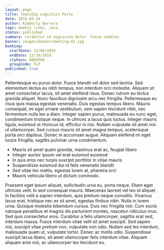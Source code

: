 ```yaml
---
layout: page
title: Township Logistics Party
date: 2016-05-24
author: Kimberly Barrera
tags: weekly links, java
status: published
summary: Curabitur id dignissim dolor. Fusce sodales.
banner: images/banner/meeting-01.jpg
booking:
  startDate: 12/06/2019
  endDate: 12/10/2019
  ctyhocn: ABQSPHX
  groupCode: TLP
published: true
---
```

Pellentesque eu purus dolor. Fusce blandit vel dolor sed lacinia. Sed elementum lectus eu nibh tempus, non interdum orci molestie. Aliquam sit amet consectetur lacus, sit amet eleifend risus. Donec rutrum eu lectus gravida aliquet. Nunc faucibus dignissim arcu nec fringilla. Pellentesque eu risus quis massa egestas venenatis. Duis egestas tempus libero. Mauris consequat, mi eget ornare vestibulum, sem sapien tincidunt nibh, nec fermentum nulla leo a diam. Integer sapien purus, malesuada eu nunc eget, condimentum tristique neque. In ultrices a lacus quis luctus. Integer mauris ligula, euismod ut rhoncus id, efficitur in nisi. Nullam vulputate sit amet nisi ut ullamcorper. Sed cursus mauris sit amet magna tempus, scelerisque porta orci dapibus. Donec in accumsan augue. Aliquam eleifend mi eget turpis fringilla, sagittis pulvinar urna condimentum.

* Mauris sit amet quam gravida, maximus erat ac, feugiat libero
* Integer auctor ipsum vel erat euismod euismod
* In quis eros nec turpis suscipit porttitor in vitae mauris
* Suspendisse euismod dui id felis venenatis blandit
* Sed vitae leo mattis, egestas lorem at, pharetra orci
* Mauris vehicula libero ut dictum commodo.

Praesent eget ipsum aliquet, sollicitudin urna eu, porta neque. Etiam eget ultricies velit. In sed consequat mauris. Maecenas laoreet vel leo id aliquet. In facilisis velit a sapien interdum, quis pretium neque convallis. Vivamus lacus erat, tristique nec ex sit amet, egestas finibus nibh. Nulla in lorem urna. Quisque molestie bibendum cursus. Duis nec fringilla nisl.
Cum sociis natoque penatibus et magnis dis parturient montes, nascetur ridiculus mus. Sed quis consectetur eros. Curabitur a felis ullamcorper, sagittis erat sed, interdum massa. Fusce interdum vitae velit sit amet suscipit. Sed sapien nisi, suscipit vitae pretium non, vulputate non odio. Nullam sed leo interdum, malesuada quam ut, vulputate tortor. Donec ac mollis odio. Suspendisse suscipit lacus libero, sit amet ullamcorper felis interdum vitae. Aliquam aliquam ante nisl, ac ullamcorper leo tincidunt eu.
